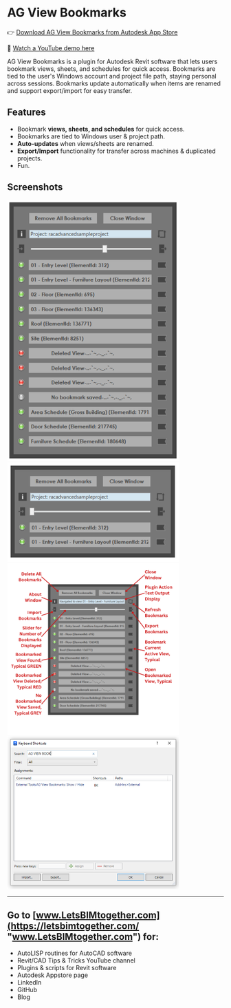 # AG View Bookmarks

👉 [Download AG View Bookmarks from Autodesk App Store](https://apps.autodesk.com/RVT/en/Detail/Index?id=4228464864836339843&appLang=en&os=Win64)

🎥 [Watch a YouTube demo here](https://www.youtube.com/watch?v=odsxWad5XvE)

AG View Bookmarks is a plugin for Autodesk Revit software that lets users bookmark views, sheets, and schedules for quick access. Bookmarks are tied to the user's Windows account and project file path, staying personal across sessions. Bookmarks update automatically when items are renamed and support export/import for easy transfer.

## Features

- Bookmark **views, sheets, and schedules** for quick access.  
- Bookmarks are tied to Windows user & project path.  
- **Auto-updates** when views/sheets are renamed.  
- **Export/Import** functionality for transfer across machines & duplicated projects.  
- Fun.
  
## Screenshots
<img src="GitHub%20Images/Long.png" width="400"/><img src="GitHub%20Images/Short.png" width="400"/>
<img src="GitHub%20Images/Annotated.png" width="400"/><img src="GitHub%20Images/KeyboardShortcuts.png" width="400"/>

---

## Go to [www.LetsBIMtogether.com](https://letsbimtogether.com/ "www.LetsBIMtogether.com") for:

- AutoLISP routines for AutoCAD software  
- Revit/CAD Tips & Tricks YouTube channel  
- Plugins & scripts for Revit software  
- Autodesk Appstore page  
- LinkedIn  
- GitHub  
- Blog  
